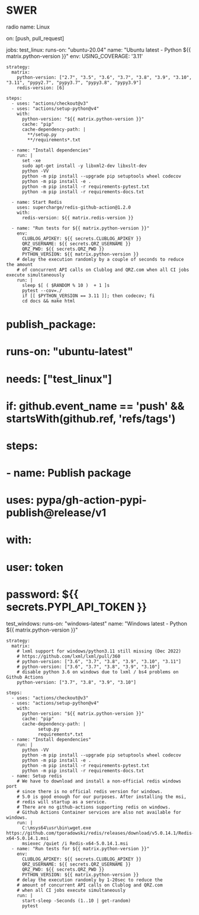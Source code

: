 # SWER
radio
name: Linux

on: [push, pull_request]

jobs:
  test_linux:
    runs-on: "ubuntu-20.04"
    name: "Ubuntu latest - Python ${{ matrix.python-version }}"
    env:
      USING_COVERAGE: '3.11'

    strategy:
      matrix:
        python-version: ["2.7", "3.5", "3.6", "3.7", "3.8", "3.9", "3.10", "3.11", "pypy2.7", "pypy3.7", "pypy3.8", "pypy3.9"]
        redis-version: [6]

    steps:
      - uses: "actions/checkout@v3"
      - uses: "actions/setup-python@v4"
        with:
          python-version: "${{ matrix.python-version }}"
          cache: "pip"
          cache-dependency-path: |
            **/setup.py
            **/requirements*.txt

      - name: "Install dependencies"
        run: |
          set -xe
          sudo apt-get install -y libxml2-dev libxslt-dev
          python -VV
          python -m pip install --upgrade pip setuptools wheel codecov
          python -m pip install -e .
          python -m pip install -r requirements-pytest.txt
          python -m pip install -r requirements-docs.txt

      - name: Start Redis
        uses: supercharge/redis-github-action@1.2.0
        with:
          redis-version: ${{ matrix.redis-version }}

      - name: "Run tests for ${{ matrix.python-version }}"
        env: 
          CLUBLOG_APIKEY: ${{ secrets.CLUBLOG_APIKEY }}
          QRZ_USERNAME: ${{ secrets.QRZ_USERNAME }}
          QRZ_PWD: ${{ secrets.QRZ_PWD }}
          PYTHON_VERSION: ${{ matrix.python-version }}
        # delay the execution randomly by a couple of seconds to reduce the amount 
        # of concurrent API calls on Clublog and QRZ.com when all CI jobs execute simultaneously
        run: |
          sleep $[ ( $RANDOM % 10 )  + 1 ]s 
          pytest --cov=./
          if [[ $PYTHON_VERSION == 3.11 ]]; then codecov; fi
          cd docs && make html

  # publish_package:
  #   runs-on: "ubuntu-latest"
  #   needs: ["test_linux"]
  #   if: github.event_name == 'push' && startsWith(github.ref, 'refs/tags')
  #   steps: 
  #     - name: Publish package
  #       uses: pypa/gh-action-pypi-publish@release/v1
  #       with:
  #         user: __token__
  #         password: ${{ secrets.PYPI_API_TOKEN }}

  test_windows:
    runs-on: "windows-latest"
    name: "Windows latest - Python ${{ matrix.python-version }}"

    strategy:
      matrix:
        # lxml support for windows/python3.11 still missing (Dec 2022)
        # https://github.com/lxml/lxml/pull/360
        # python-version: ["3.6", "3.7", "3.8", "3.9", "3.10", "3.11"]
        # python-version: ["3.6", "3.7", "3.8", "3.9", "3.10"]
        # disable python 3.6 on windows due to lxml / bs4 problems on Github Actions
        python-version: ["3.7", "3.8", "3.9", "3.10"]

    steps:
      - uses: "actions/checkout@v3"
      - uses: "actions/setup-python@v4"
        with:
          python-version: "${{ matrix.python-version }}"
          cache: "pip"
          cache-dependency-path: |
                setup.py
                requirements*.txt
      - name: "Install dependencies"
        run: |
          python -VV
          python -m pip install --upgrade pip setuptools wheel codecov
          python -m pip install -e .
          python -m pip install -r requirements-pytest.txt
          python -m pip install -r requirements-docs.txt
      - name: Setup redis
        # We have to download and install a non-official redis windows port
        # since there is no official redis version for windows.
        # 5.0 is good enough for our purposes. After installing the msi, 
        # redis will startup as a service. 
        # There are no github-actions supporting redis on windows.
        # Github Actions Container services are also not available for windows.
        run: |
          C:\msys64\usr\bin\wget.exe https://github.com/tporadowski/redis/releases/download/v5.0.14.1/Redis-x64-5.0.14.1.msi
          msiexec /quiet /i Redis-x64-5.0.14.1.msi
      - name: "Run tests for ${{ matrix.python-version }}"
        env: 
          CLUBLOG_APIKEY: ${{ secrets.CLUBLOG_APIKEY }}
          QRZ_USERNAME: ${{ secrets.QRZ_USERNAME }}
          QRZ_PWD: ${{ secrets.QRZ_PWD }}
          PYTHON_VERSION: ${{ matrix.python-version }}
        # delay the execution randomly by 1-20sec to reduce the
        # amount of concurrent API calls on Clublog and QRZ.com
        # when all CI jobs execute simultaneously
        run: |
          start-sleep -Seconds (1..10 | get-random)
          pytest
